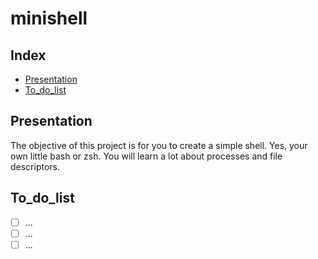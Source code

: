 # minishell

## Index

* [Presentation](#Presentation)
* [To_do_list](#To_do_list)

## Presentation

The objective of this project is for you to create a simple shell. Yes, your own little bash or zsh. You will learn a lot about processes and file descriptors.

## To_do_list

- [ ] ...
- [ ] ... 
- [ ] ...